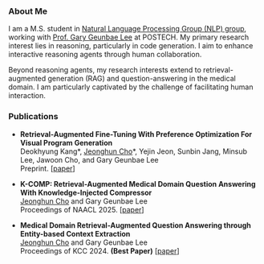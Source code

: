 ### About Me
I am a M.S. student in [Natural Language Processing Group (NLP) group](https://nlp.postech.ac.kr/), working with [Prof. Gary Geunbae Lee](https://scholar.google.com/citations?user=t30saScAAAAJ&hl) at POSTECH. My primary research interest lies in reasoning, particularly in code generation. I aim to enhance interactive reasoning agents through human collaboration.

Beyond reasoning agents, my research interests extend to retrieval-augmented generation (RAG) and question-answering in the medical domain. I am particularly captivated by the challenge of facilitating human interaction.


### Publications

* **Retrieval-Augmented Fine-Tuning With Preference Optimization For Visual Program Generation**<br>
Deokhyung Kang\*, <ins>Jeonghun Cho</ins>\*, Yejin Jeon, Sunbin Jang, Minsub Lee, Jawoon Cho, and Gary Geunbae Lee<br>
Preprint. [[paper](https://arxiv.org/abs/2502.16529)]

* **K-COMP: Retrieval-Augmented Medical Domain Question Answering With Knowledge-Injected Compressor**<br>
<ins>Jeonghun Cho</ins> and Gary Geunbae Lee<br>
Proceedings of NAACL 2025. [[paper](https://arxiv.org/abs/2501.13567)]

* **Medical Domain Retrieval-Augmented Question Answering through Entity-based Context Extraction**<br>
<ins>Jeonghun Cho</ins> and Gary Geunbae Lee<br>
Proceedings of KCC 2024. **(Best Paper)** [[paper](https://www.dbpia.co.kr/pdf/pdfView.do?nodeId=NODE11861871)]<br>